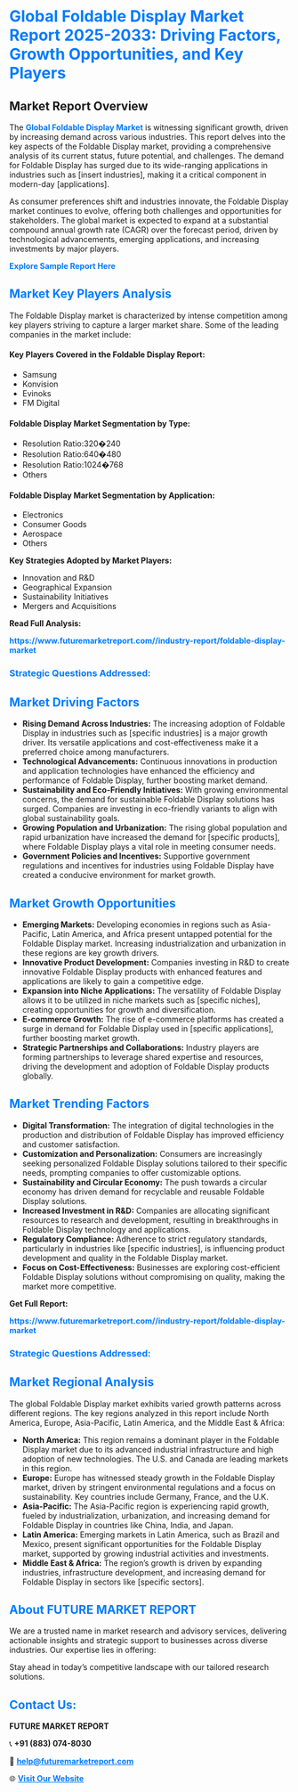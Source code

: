 <h1 style="color: #007BFF;">Global Foldable Display Market Report 2025-2033: Driving Factors, Growth Opportunities, and Key Players</h1>

<section id="overview">
<h2>Market Report Overview</h2>
<p>The <a href="https://www.futuremarketreport.com//industry-report/foldable-display-market" style="color: #007BFF; text-decoration: none;"><strong>Global Foldable Display Market</strong></a> is witnessing significant growth, driven by increasing demand across various industries. This report delves into the key aspects of the Foldable Display market, providing a comprehensive analysis of its current status, future potential, and challenges. The demand for Foldable Display has surged due to its wide-ranging applications in industries such as [insert industries], making it a critical component in modern-day [applications].</p>
<p>As consumer preferences shift and industries innovate, the Foldable Display market continues to evolve, offering both challenges and opportunities for stakeholders. The global market is expected to expand at a substantial compound annual growth rate (CAGR) over the forecast period, driven by technological advancements, emerging applications, and increasing investments by major players.</p>
</section>

<section id="overview">
<p><a href="https://www.futuremarketreport.com//request-sample/reportId=76268" style="color: #007BFF; text-decoration: none;"><strong>Explore Sample Report Here</strong></a></p>
</section>

<section id="key-players">
<h2 style="color: #007BFF;">Market Key Players Analysis</h2>
<p>The Foldable Display market is characterized by intense competition among key players striving to capture a larger market share. Some of the leading companies in the market include:</p>
<h4>Key Players Covered in the Foldable Display Report:</h4>
<ul><li>Samsung</li><li>Konvision</li><li>Evinoks</li><li>FM Digital</li></ul>
<h4>Foldable Display Market Segmentation by Type:</h4>
<ul><li>Resolution Ratio:320�240</li><li>Resolution Ratio:640�480</li><li>Resolution Ratio:1024�768</li><li>Others</li></ul>

<h4>Foldable Display Market Segmentation by Application:</h4>
<ul><li>Electronics</li><li>Consumer Goods</li><li>Aerospace</li><li>Others</li></ul>
<p><strong>Key Strategies Adopted by Market Players:</strong></p>
<ul>
<li>Innovation and R&D</li>
<li>Geographical Expansion</li>
<li>Sustainability Initiatives</li>
<li>Mergers and Acquisitions</li>
</ul>
</section>

<section>
<p><strong>Read Full Analysis: </strong></p><a href="https://www.futuremarketreport.com//industry-report/foldable-display-market" style="color: #007BFF; text-decoration: none;"><strong>https://www.futuremarketreport.com//industry-report/foldable-display-market</strong></a>
<h3 style="color: #007BFF;">Strategic Questions Addressed:</h3>
</section>

<section id="driving-factors">
<h2 style="color: #007BFF;">Market Driving Factors</h2>
<ul>
<li><strong>Rising Demand Across Industries:</strong> The increasing adoption of Foldable Display in industries such as [specific industries] is a major growth driver. Its versatile applications and cost-effectiveness make it a preferred choice among manufacturers.</li>
<li><strong>Technological Advancements:</strong> Continuous innovations in production and application technologies have enhanced the efficiency and performance of Foldable Display, further boosting market demand.</li>
<li><strong>Sustainability and Eco-Friendly Initiatives:</strong> With growing environmental concerns, the demand for sustainable Foldable Display solutions has surged. Companies are investing in eco-friendly variants to align with global sustainability goals.</li>
<li><strong>Growing Population and Urbanization:</strong> The rising global population and rapid urbanization have increased the demand for [specific products], where Foldable Display plays a vital role in meeting consumer needs.</li>
<li><strong>Government Policies and Incentives:</strong> Supportive government regulations and incentives for industries using Foldable Display have created a conducive environment for market growth.</li>
</ul>
</section>

<section id="growth-opportunities">
<h2 style="color: #007BFF;">Market Growth Opportunities</h2>
<ul>
<li><strong>Emerging Markets:</strong> Developing economies in regions such as Asia-Pacific, Latin America, and Africa present untapped potential for the Foldable Display market. Increasing industrialization and urbanization in these regions are key growth drivers.</li>
<li><strong>Innovative Product Development:</strong> Companies investing in R&D to create innovative Foldable Display products with enhanced features and applications are likely to gain a competitive edge.</li>
<li><strong>Expansion into Niche Applications:</strong> The versatility of Foldable Display allows it to be utilized in niche markets such as [specific niches], creating opportunities for growth and diversification.</li>
<li><strong>E-commerce Growth:</strong> The rise of e-commerce platforms has created a surge in demand for Foldable Display used in [specific applications], further boosting market growth.</li>
<li><strong>Strategic Partnerships and Collaborations:</strong> Industry players are forming partnerships to leverage shared expertise and resources, driving the development and adoption of Foldable Display products globally.</li>
</ul>
</section>

<section id="trending-factors">
<h2 style="color: #007BFF;">Market Trending Factors</h2>
<ul>
<li><strong>Digital Transformation:</strong> The integration of digital technologies in the production and distribution of Foldable Display has improved efficiency and customer satisfaction.</li>
<li><strong>Customization and Personalization:</strong> Consumers are increasingly seeking personalized Foldable Display solutions tailored to their specific needs, prompting companies to offer customizable options.</li>
<li><strong>Sustainability and Circular Economy:</strong> The push towards a circular economy has driven demand for recyclable and reusable Foldable Display solutions.</li>
<li><strong>Increased Investment in R&D:</strong> Companies are allocating significant resources to research and development, resulting in breakthroughs in Foldable Display technology and applications.</li>
<li><strong>Regulatory Compliance:</strong> Adherence to strict regulatory standards, particularly in industries like [specific industries], is influencing product development and quality in the Foldable Display market.</li>
<li><strong>Focus on Cost-Effectiveness:</strong> Businesses are exploring cost-efficient Foldable Display solutions without compromising on quality, making the market more competitive.</li>
</ul>
</section>

<section>
<p><strong>Get Full Report: </strong></p><a href="https://www.futuremarketreport.com//industry-report/foldable-display-market" style="color: #007BFF; text-decoration: none;"><strong>https://www.futuremarketreport.com//industry-report/foldable-display-market</strong></a>
<h3 style="color: #007BFF;">Strategic Questions Addressed:</h3>
</section>


<section id="regional-analysis">
<h2 style="color: #007BFF;">Market Regional Analysis</h2>
<p>The global Foldable Display market exhibits varied growth patterns across different regions. The key regions analyzed in this report include North America, Europe, Asia-Pacific, Latin America, and the Middle East & Africa:</p>
<ul>
<li><strong>North America:</strong> This region remains a dominant player in the Foldable Display market due to its advanced industrial infrastructure and high adoption of new technologies. The U.S. and Canada are leading markets in this region.</li>
<li><strong>Europe:</strong> Europe has witnessed steady growth in the Foldable Display market, driven by stringent environmental regulations and a focus on sustainability. Key countries include Germany, France, and the U.K.</li>
<li><strong>Asia-Pacific:</strong> The Asia-Pacific region is experiencing rapid growth, fueled by industrialization, urbanization, and increasing demand for Foldable Display in countries like China, India, and Japan.</li>
<li><strong>Latin America:</strong> Emerging markets in Latin America, such as Brazil and Mexico, present significant opportunities for the Foldable Display market, supported by growing industrial activities and investments.</li>
<li><strong>Middle East & Africa:</strong> The region’s growth is driven by expanding industries, infrastructure development, and increasing demand for Foldable Display in sectors like [specific sectors].</li>
</ul>
</section>

<footer>
<h2 style="color: #007BFF;">About FUTURE MARKET REPORT</h2>
<p>We are a trusted name in market research and advisory services, delivering actionable insights and strategic support to businesses across diverse industries. Our expertise lies in offering:</p>

<p>Stay ahead in today’s competitive landscape with our tailored research solutions.</p>

<h2 style="color: #007BFF;">Contact Us:</h2>
<p><strong>FUTURE MARKET REPORT</strong></p>
<p>📞 <strong>+91 (883) 074-8030</strong></p>
<p>📧 <strong><a href="mailto:help@futuremarketreport.com" style="color: #007BFF;">help@futuremarketreport.com</a></strong></p>
<p>🌐 <strong><a href="https://www.futuremarketreport.com/" style="color: #007BFF;">Visit Our Website</a></strong></p>
</footer>